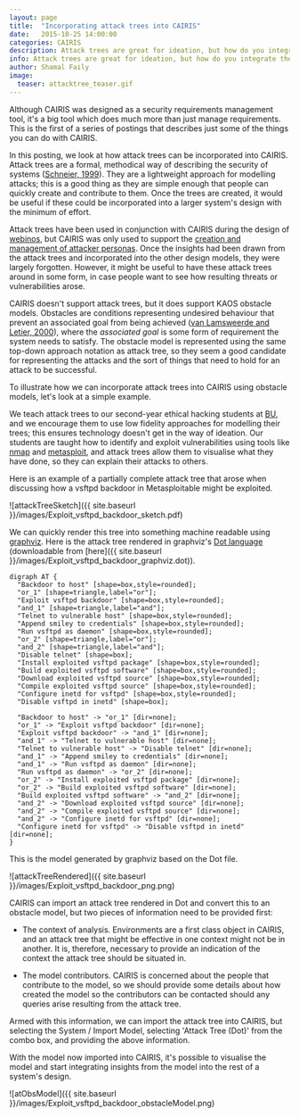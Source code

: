 ```yaml
---
layout: page
title:  "Incorporating attack trees into CAIRIS"
date:   2015-10-25 14:00:00
categories: CAIRIS
description: Attack trees are great for ideation, but how do you integrate them into a larger system's design with the minimum of effort?
info: Attack trees are great for ideation, but how do you integrate them into a larger system's design with the minimum of effort?
author: Shamal Faily
image:
  teaser: attacktree_teaser.gif
---
```


Although CAIRIS was designed as a security requirements management tool, it's a big tool which does much more than just manage requirements.  This is the first of a series of postings that describes just some of the things you can do with CAIRIS.

In this posting, we look at how attack trees can be incorporated into CAIRIS.  Attack trees are a formal, methodical way of describing the security of systems ([Schneier, 1999](https://www.schneier.com/paper-attacktrees-ddj-ft.html)).  They are a lightweight approach for modelling attacks; this is a good thing as they are simple enough that people can quickly create and contribute to them.  Once the trees are created, it would be useful if these could be incorporated into a larger system's design with the minimum of effort.

Attack trees have been used in conjunction with CAIRIS during the design of [webinos](http://webinos.org), but CAIRIS was only used to support the [creation and management of attacker personas](http://www.shamalfaily.com/wp-content/papercite-data/pdf/atfa11.pdf).  Once the insights had been drawn from the attack trees and incorporated into the other design models, they were largely forgotten.  However, it might be useful to have these attack trees around in some form, in case people want to see how resulting threats or vulnerabilities arose.

CAIRIS doesn't support attack trees, but it does support KAOS obstacle models.  Obstacles are conditions representing undesired behaviour that prevent an associated goal from being achieved ([van Lamsweerde and Letier, 2000](https://www.info.ucl.ac.be/~avl/files/TSE-Obstacles.pdf)), where the *associated goal* is some form of requirement the system needs to satisfy.  The obstacle model is represented using the same top-down approach notation as attack tree, so they seem a good candidate for representing the attacks and the sort of things that need to hold for an attack to be successful.

To illustrate how we can incorporate attack trees into CAIRIS using obstacle models, let's look at a simple example.

We teach attack trees to our second-year ethical hacking students at [BU](https://www1.bournemouth.ac.uk), and we encourage them to use low fidelity approaches for modelling their trees; this ensures technology doesn't get in the way of ideation.  Our students are taught how to identify and exploit vulnerabilities using tools like [nmap](http://nmap.org) and [metasploit](http://metasploit.com), and attack trees allow them to visualise what they have done, so they can explain their attacks to others.

Here is an example of a partially complete attack tree that arose when discussing how a vsftpd backdoor in Metasploitable might be exploited.

![attackTreeSketch]({{ site.baseurl }}/images/Exploit_vsftpd_backdoor_sketch.pdf)

We can quickly render this tree into something machine readable using [graphviz](http://www.graphviz.org).  Here is the attack tree rendered in graphviz's [Dot language](http://www.graphviz.org/content/dot-language) (downloadable from [here]({{ site.baseurl }}/images/Exploit_vsftpd_backdoor_graphviz.dot)).

```
digraph AT {
  "Backdoor to host" [shape=box,style=rounded];
  "or_1" [shape=triangle,label="or"];
  "Exploit vsftpd backdoor" [shape=box,style=rounded];
  "and_1" [shape=triangle,label="and"];
  "Telnet to vulnerable host" [shape=box,style=rounded];
  "Append smiley to credentials" [shape=box,style=rounded];
  "Run vsftpd as daemon" [shape=box,style=rounded];
  "or_2" [shape=triangle,label="or"];
  "and_2" [shape=triangle,label="and"];
  "Disable telnet" [shape=box];
  "Install exploited vsftpd package" [shape=box,style=rounded];
  "Build exploited vsftpd software" [shape=box,style=rounded];
  "Download exploited vsftpd source" [shape=box,style=rounded];
  "Compile exploited vsftpd source" [shape=box,style=rounded];
  "Configure inetd for vsftpd" [shape=box,style=rounded];
  "Disable vsftpd in inetd" [shape=box];

  "Backdoor to host" -> "or_1" [dir=none];
  "or_1" -> "Exploit vsftpd backdoor" [dir=none];
  "Exploit vsftpd backdoor" -> "and_1" [dir=none];
  "and_1" -> "Telnet to vulnerable host" [dir=none];
  "Telnet to vulnerable host" -> "Disable telnet" [dir=none];
  "and_1" -> "Append smiley to credentials" [dir=none];
  "and_1" -> "Run vsftpd as daemon" [dir=none];
  "Run vsftpd as daemon" -> "or_2" [dir=none];
  "or_2" -> "Install exploited vsftpd package" [dir=none];
  "or_2" -> "Build exploited vsftpd software" [dir=none];
  "Build exploited vsftpd software" -> "and_2" [dir=none];
  "and_2" -> "Download exploited vsftpd source" [dir=none];
  "and_2" -> "Compile exploited vsftpd source" [dir=none];
  "and_2" -> "Configure inetd for vsftpd" [dir=none];
  "Configure inetd for vsftpd" -> "Disable vsftpd in inetd" [dir=none];
}
```

This is the model generated by graphviz based on the Dot file.

![attackTreeRendered]({{ site.baseurl }}/images/Exploit_vsftpd_backdoor_png.png)

CAIRIS can import an attack tree rendered in Dot and convert this to an obstacle model, but two pieces of information need to be provided first:

* The context of analysis.  Environments are a first class object in CAIRIS, and an attack tree that might be effective in one context might not be in another.  It is, therefore, necessary to provide an indication of the context the attack tree should be situated in.

* The model contributors.  CAIRIS is concerned about the people that contribute to the model, so we should provide some details about how created the model so the contributors can be contacted should any queries arise resulting from the attack tree.

Armed with this information, we can import the attack tree into CAIRIS, but selecting the System / Import Model, selecting 'Attack Tree (Dot)' from the combo box, and providing the above information.

With the model now imported into CAIRIS, it's possible to visualise the model and start integrating insights from the model into the rest of a system's design.

 ![atObsModel]({{ site.baseurl }}/images/Exploit_vsftpd_backdoor_obstacleModel.png)
